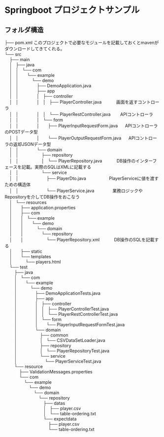 # Springboot&nbsp;プロジェクトサンプル&nbsp;&nbsp;  
## フォルダ構造&nbsp;&nbsp;  
├──&nbsp;pom.xml		このプロジェクトで必要なモジュールを記載しておくとmavenがダウンロードしてきてくれる。&nbsp;&nbsp;  
└──&nbsp;src&nbsp;&nbsp;  
&nbsp;  &nbsp;├──&nbsp;main																												&nbsp;&nbsp;  
&nbsp;  &nbsp;│  &nbsp;├──&nbsp;java&nbsp;&nbsp;  
&nbsp;  &nbsp;│  &nbsp;│  &nbsp;└──&nbsp;com&nbsp;&nbsp;  
&nbsp;  &nbsp;│  &nbsp;│  &nbsp;&nbsp;&nbsp;&nbsp;&nbsp;└──&nbsp;example&nbsp;&nbsp;  
&nbsp;  &nbsp;│  &nbsp;│  &nbsp;&nbsp;&nbsp;&nbsp;&nbsp;&nbsp;&nbsp;&nbsp;&nbsp;└──&nbsp;demo&nbsp;&nbsp;  
&nbsp;  &nbsp;│  &nbsp;│  &nbsp;&nbsp;&nbsp;&nbsp;&nbsp;&nbsp;&nbsp;&nbsp;&nbsp;&nbsp;&nbsp;&nbsp;&nbsp;├──&nbsp;DemoApplication.java&nbsp;&nbsp;  
&nbsp;  &nbsp;│  &nbsp;│  &nbsp;&nbsp;&nbsp;&nbsp;&nbsp;&nbsp;&nbsp;&nbsp;&nbsp;&nbsp;&nbsp;&nbsp;&nbsp;├──&nbsp;app&nbsp;&nbsp;  
&nbsp;  &nbsp;│  &nbsp;│  &nbsp;&nbsp;&nbsp;&nbsp;&nbsp;&nbsp;&nbsp;&nbsp;&nbsp;&nbsp;&nbsp;&nbsp;&nbsp;│  &nbsp;├──&nbsp;controller&nbsp;&nbsp;  
&nbsp;  &nbsp;│  &nbsp;│  &nbsp;&nbsp;&nbsp;&nbsp;&nbsp;&nbsp;&nbsp;&nbsp;&nbsp;&nbsp;&nbsp;&nbsp;&nbsp;│  &nbsp;│  &nbsp;├──&nbsp;PlayerController.java&nbsp;&nbsp;&nbsp;&nbsp;&nbsp;&nbsp;&nbsp;&nbsp;&nbsp;&nbsp;&nbsp;&nbsp;画面を返すコントローラ&nbsp;&nbsp;  
&nbsp;  &nbsp;│  &nbsp;│  &nbsp;&nbsp;&nbsp;&nbsp;&nbsp;&nbsp;&nbsp;&nbsp;&nbsp;&nbsp;&nbsp;&nbsp;&nbsp;│  &nbsp;│  &nbsp;└──&nbsp;PlayerRestController.java&nbsp;&nbsp;&nbsp;&nbsp;&nbsp;&nbsp;&nbsp;&nbsp;APIコントローラ&nbsp;&nbsp;  
&nbsp;  &nbsp;│  &nbsp;│  &nbsp;&nbsp;&nbsp;&nbsp;&nbsp;&nbsp;&nbsp;&nbsp;&nbsp;&nbsp;&nbsp;&nbsp;&nbsp;│  &nbsp;└──&nbsp;form&nbsp;&nbsp;  
&nbsp;  &nbsp;│  &nbsp;│  &nbsp;&nbsp;&nbsp;&nbsp;&nbsp;&nbsp;&nbsp;&nbsp;&nbsp;&nbsp;&nbsp;&nbsp;&nbsp;│  &nbsp;&nbsp;&nbsp;&nbsp;&nbsp;├──&nbsp;PlayerInputRequestForm.java&nbsp;&nbsp;&nbsp;&nbsp;&nbsp;&nbsp;APIコントローラのPOSTデータ型&nbsp;&nbsp;  
&nbsp;  &nbsp;│  &nbsp;│  &nbsp;&nbsp;&nbsp;&nbsp;&nbsp;&nbsp;&nbsp;&nbsp;&nbsp;&nbsp;&nbsp;&nbsp;&nbsp;│  &nbsp;&nbsp;&nbsp;&nbsp;&nbsp;└──&nbsp;PlayerOutputRequestForm.java	&nbsp;&nbsp;&nbsp;&nbsp;&nbsp;APIコントローラの返却JSONデータ型&nbsp;&nbsp;  
&nbsp;  &nbsp;│  &nbsp;│  &nbsp;&nbsp;&nbsp;&nbsp;&nbsp;&nbsp;&nbsp;&nbsp;&nbsp;&nbsp;&nbsp;&nbsp;&nbsp;└──&nbsp;domain&nbsp;&nbsp;  
&nbsp;  &nbsp;│  &nbsp;│  &nbsp;&nbsp;&nbsp;&nbsp;&nbsp;&nbsp;&nbsp;&nbsp;&nbsp;&nbsp;&nbsp;&nbsp;&nbsp;&nbsp;&nbsp;&nbsp;&nbsp;├──&nbsp;repository&nbsp;&nbsp;  
&nbsp;  &nbsp;│  &nbsp;│  &nbsp;&nbsp;&nbsp;&nbsp;&nbsp;&nbsp;&nbsp;&nbsp;&nbsp;&nbsp;&nbsp;&nbsp;&nbsp;&nbsp;&nbsp;&nbsp;&nbsp;│  &nbsp;└──&nbsp;PlayerRepository.java&nbsp;&nbsp;&nbsp;&nbsp;&nbsp;&nbsp;&nbsp;&nbsp;&nbsp;&nbsp;&nbsp;&nbsp;DB操作のインターフェースを記載。実際のSQLはXMLに記載する&nbsp;&nbsp;  
&nbsp;  &nbsp;│  &nbsp;│  &nbsp;&nbsp;&nbsp;&nbsp;&nbsp;&nbsp;&nbsp;&nbsp;&nbsp;&nbsp;&nbsp;&nbsp;&nbsp;&nbsp;&nbsp;&nbsp;&nbsp;└──&nbsp;service&nbsp;&nbsp;  
&nbsp;  &nbsp;│  &nbsp;│  &nbsp;&nbsp;&nbsp;&nbsp;&nbsp;&nbsp;&nbsp;&nbsp;&nbsp;&nbsp;&nbsp;&nbsp;&nbsp;&nbsp;&nbsp;&nbsp;&nbsp;&nbsp;&nbsp;&nbsp;&nbsp;├──&nbsp;PlayerDto.java&nbsp;&nbsp;&nbsp;&nbsp;&nbsp;&nbsp;&nbsp;&nbsp;&nbsp;&nbsp;&nbsp;&nbsp;&nbsp;&nbsp;&nbsp;&nbsp;&nbsp;&nbsp;&nbsp;PlayerServiceに値を渡すための構造体&nbsp;&nbsp;  
&nbsp;  &nbsp;│  &nbsp;│  &nbsp;&nbsp;&nbsp;&nbsp;&nbsp;&nbsp;&nbsp;&nbsp;&nbsp;&nbsp;&nbsp;&nbsp;&nbsp;&nbsp;&nbsp;&nbsp;&nbsp;&nbsp;&nbsp;&nbsp;&nbsp;└──&nbsp;PlayerService.java&nbsp;&nbsp;&nbsp;&nbsp;&nbsp;&nbsp;&nbsp;&nbsp;&nbsp;&nbsp;&nbsp;&nbsp;&nbsp;&nbsp;&nbsp;業務ロジックやRepositoryを介してDB操作をおこなう&nbsp;&nbsp;  
&nbsp;  &nbsp;│  &nbsp;└──&nbsp;resources&nbsp;&nbsp;  
&nbsp;  &nbsp;│  &nbsp;&nbsp;&nbsp;&nbsp;&nbsp;├──&nbsp;application.properties&nbsp;&nbsp;  
&nbsp;  &nbsp;│  &nbsp;&nbsp;&nbsp;&nbsp;&nbsp;├──&nbsp;com&nbsp;&nbsp;  
&nbsp;  &nbsp;│  &nbsp;&nbsp;&nbsp;&nbsp;&nbsp;│  &nbsp;└──&nbsp;example&nbsp;&nbsp;  
&nbsp;  &nbsp;│  &nbsp;&nbsp;&nbsp;&nbsp;&nbsp;│  &nbsp;&nbsp;&nbsp;&nbsp;&nbsp;└──&nbsp;demo&nbsp;&nbsp;  
&nbsp;  &nbsp;│  &nbsp;&nbsp;&nbsp;&nbsp;&nbsp;│  &nbsp;&nbsp;&nbsp;&nbsp;&nbsp;&nbsp;&nbsp;&nbsp;&nbsp;└──&nbsp;domain&nbsp;&nbsp;  
&nbsp;  &nbsp;│  &nbsp;&nbsp;&nbsp;&nbsp;&nbsp;│  &nbsp;&nbsp;&nbsp;&nbsp;&nbsp;&nbsp;&nbsp;&nbsp;&nbsp;&nbsp;&nbsp;&nbsp;&nbsp;└──&nbsp;repository&nbsp;&nbsp;  
&nbsp;  &nbsp;│  &nbsp;&nbsp;&nbsp;&nbsp;&nbsp;│  &nbsp;&nbsp;&nbsp;&nbsp;&nbsp;&nbsp;&nbsp;&nbsp;&nbsp;&nbsp;&nbsp;&nbsp;&nbsp;&nbsp;&nbsp;&nbsp;&nbsp;└──&nbsp;PlayerRepository.xml&nbsp;&nbsp;&nbsp;&nbsp;&nbsp;&nbsp;&nbsp;&nbsp;&nbsp;&nbsp;&nbsp;&nbsp;DB操作のSQLを記載する&nbsp;&nbsp;  
&nbsp;  &nbsp;│  &nbsp;&nbsp;&nbsp;&nbsp;&nbsp;├──&nbsp;static&nbsp;&nbsp;  
&nbsp;  &nbsp;│  &nbsp;&nbsp;&nbsp;&nbsp;&nbsp;└──&nbsp;templates&nbsp;&nbsp;  
&nbsp;  &nbsp;│  &nbsp;&nbsp;&nbsp;&nbsp;&nbsp;&nbsp;&nbsp;&nbsp;&nbsp;└──&nbsp;players.html&nbsp;&nbsp;  
&nbsp;  &nbsp;└──&nbsp;test&nbsp;&nbsp;  
&nbsp;  &nbsp;&nbsp;&nbsp;&nbsp;&nbsp;├──&nbsp;java&nbsp;&nbsp;  
&nbsp;  &nbsp;&nbsp;&nbsp;&nbsp;&nbsp;│  &nbsp;└──&nbsp;com&nbsp;&nbsp;  
&nbsp;  &nbsp;&nbsp;&nbsp;&nbsp;&nbsp;│  &nbsp;&nbsp;&nbsp;&nbsp;&nbsp;└──&nbsp;example&nbsp;&nbsp;  
&nbsp;  &nbsp;&nbsp;&nbsp;&nbsp;&nbsp;│  &nbsp;&nbsp;&nbsp;&nbsp;&nbsp;&nbsp;&nbsp;&nbsp;&nbsp;└──&nbsp;demo&nbsp;&nbsp;  
&nbsp;  &nbsp;&nbsp;&nbsp;&nbsp;&nbsp;│  &nbsp;&nbsp;&nbsp;&nbsp;&nbsp;&nbsp;&nbsp;&nbsp;&nbsp;&nbsp;&nbsp;&nbsp;&nbsp;├──&nbsp;DemoApplicationTests.java&nbsp;&nbsp;  
&nbsp;  &nbsp;&nbsp;&nbsp;&nbsp;&nbsp;│  &nbsp;&nbsp;&nbsp;&nbsp;&nbsp;&nbsp;&nbsp;&nbsp;&nbsp;&nbsp;&nbsp;&nbsp;&nbsp;├──&nbsp;app&nbsp;&nbsp;  
&nbsp;  &nbsp;&nbsp;&nbsp;&nbsp;&nbsp;│  &nbsp;&nbsp;&nbsp;&nbsp;&nbsp;&nbsp;&nbsp;&nbsp;&nbsp;&nbsp;&nbsp;&nbsp;&nbsp;│  &nbsp;├──&nbsp;controller&nbsp;&nbsp;  
&nbsp;  &nbsp;&nbsp;&nbsp;&nbsp;&nbsp;│  &nbsp;&nbsp;&nbsp;&nbsp;&nbsp;&nbsp;&nbsp;&nbsp;&nbsp;&nbsp;&nbsp;&nbsp;&nbsp;│  &nbsp;│  &nbsp;├──&nbsp;PlayerControllerTest.java&nbsp;&nbsp;  
&nbsp;  &nbsp;&nbsp;&nbsp;&nbsp;&nbsp;│  &nbsp;&nbsp;&nbsp;&nbsp;&nbsp;&nbsp;&nbsp;&nbsp;&nbsp;&nbsp;&nbsp;&nbsp;&nbsp;│  &nbsp;│  &nbsp;└──&nbsp;PlayerRestControllerTest.java&nbsp;&nbsp;  
&nbsp;  &nbsp;&nbsp;&nbsp;&nbsp;&nbsp;│  &nbsp;&nbsp;&nbsp;&nbsp;&nbsp;&nbsp;&nbsp;&nbsp;&nbsp;&nbsp;&nbsp;&nbsp;&nbsp;│  &nbsp;└──&nbsp;form&nbsp;&nbsp;  
&nbsp;  &nbsp;&nbsp;&nbsp;&nbsp;&nbsp;│  &nbsp;&nbsp;&nbsp;&nbsp;&nbsp;&nbsp;&nbsp;&nbsp;&nbsp;&nbsp;&nbsp;&nbsp;&nbsp;│  &nbsp;&nbsp;&nbsp;&nbsp;&nbsp;└──&nbsp;PlayerInputRequestFormTest.java&nbsp;&nbsp;  
&nbsp;  &nbsp;&nbsp;&nbsp;&nbsp;&nbsp;│  &nbsp;&nbsp;&nbsp;&nbsp;&nbsp;&nbsp;&nbsp;&nbsp;&nbsp;&nbsp;&nbsp;&nbsp;&nbsp;└──&nbsp;domain&nbsp;&nbsp;  
&nbsp;  &nbsp;&nbsp;&nbsp;&nbsp;&nbsp;│  &nbsp;&nbsp;&nbsp;&nbsp;&nbsp;&nbsp;&nbsp;&nbsp;&nbsp;&nbsp;&nbsp;&nbsp;&nbsp;&nbsp;&nbsp;&nbsp;&nbsp;├──&nbsp;common&nbsp;&nbsp;  
&nbsp;  &nbsp;&nbsp;&nbsp;&nbsp;&nbsp;│  &nbsp;&nbsp;&nbsp;&nbsp;&nbsp;&nbsp;&nbsp;&nbsp;&nbsp;&nbsp;&nbsp;&nbsp;&nbsp;&nbsp;&nbsp;&nbsp;&nbsp;│  &nbsp;└──&nbsp;CSVDataSetLoader.java&nbsp;&nbsp;  
&nbsp;  &nbsp;&nbsp;&nbsp;&nbsp;&nbsp;│  &nbsp;&nbsp;&nbsp;&nbsp;&nbsp;&nbsp;&nbsp;&nbsp;&nbsp;&nbsp;&nbsp;&nbsp;&nbsp;&nbsp;&nbsp;&nbsp;&nbsp;├──&nbsp;repository&nbsp;&nbsp;  
&nbsp;  &nbsp;&nbsp;&nbsp;&nbsp;&nbsp;│  &nbsp;&nbsp;&nbsp;&nbsp;&nbsp;&nbsp;&nbsp;&nbsp;&nbsp;&nbsp;&nbsp;&nbsp;&nbsp;&nbsp;&nbsp;&nbsp;&nbsp;│  &nbsp;└──&nbsp;PlayerRepositoryTest.java&nbsp;&nbsp;  
&nbsp;  &nbsp;&nbsp;&nbsp;&nbsp;&nbsp;│  &nbsp;&nbsp;&nbsp;&nbsp;&nbsp;&nbsp;&nbsp;&nbsp;&nbsp;&nbsp;&nbsp;&nbsp;&nbsp;&nbsp;&nbsp;&nbsp;&nbsp;└──&nbsp;service&nbsp;&nbsp;  
&nbsp;  &nbsp;&nbsp;&nbsp;&nbsp;&nbsp;│  &nbsp;&nbsp;&nbsp;&nbsp;&nbsp;&nbsp;&nbsp;&nbsp;&nbsp;&nbsp;&nbsp;&nbsp;&nbsp;&nbsp;&nbsp;&nbsp;&nbsp;&nbsp;&nbsp;&nbsp;&nbsp;└──&nbsp;PlayerServiceTest.java&nbsp;&nbsp;  
&nbsp;  &nbsp;&nbsp;&nbsp;&nbsp;&nbsp;└──&nbsp;resource&nbsp;&nbsp;  
&nbsp;  &nbsp;&nbsp;&nbsp;&nbsp;&nbsp;&nbsp;&nbsp;&nbsp;&nbsp;├──&nbsp;ValidationMessages.properties&nbsp;&nbsp;  
&nbsp;  &nbsp;&nbsp;&nbsp;&nbsp;&nbsp;&nbsp;&nbsp;&nbsp;&nbsp;└──&nbsp;com&nbsp;&nbsp;  
&nbsp;  &nbsp;&nbsp;&nbsp;&nbsp;&nbsp;&nbsp;&nbsp;&nbsp;&nbsp;&nbsp;&nbsp;&nbsp;&nbsp;└──&nbsp;example&nbsp;&nbsp;  
&nbsp;  &nbsp;&nbsp;&nbsp;&nbsp;&nbsp;&nbsp;&nbsp;&nbsp;&nbsp;&nbsp;&nbsp;&nbsp;&nbsp;&nbsp;&nbsp;&nbsp;&nbsp;└──&nbsp;demo&nbsp;&nbsp;  
&nbsp;  &nbsp;&nbsp;&nbsp;&nbsp;&nbsp;&nbsp;&nbsp;&nbsp;&nbsp;&nbsp;&nbsp;&nbsp;&nbsp;&nbsp;&nbsp;&nbsp;&nbsp;&nbsp;&nbsp;&nbsp;&nbsp;└──&nbsp;domain&nbsp;&nbsp;  
&nbsp;  &nbsp;&nbsp;&nbsp;&nbsp;&nbsp;&nbsp;&nbsp;&nbsp;&nbsp;&nbsp;&nbsp;&nbsp;&nbsp;&nbsp;&nbsp;&nbsp;&nbsp;&nbsp;&nbsp;&nbsp;&nbsp;&nbsp;&nbsp;&nbsp;&nbsp;└──&nbsp;repository&nbsp;&nbsp;  
&nbsp;  &nbsp;&nbsp;&nbsp;&nbsp;&nbsp;&nbsp;&nbsp;&nbsp;&nbsp;&nbsp;&nbsp;&nbsp;&nbsp;&nbsp;&nbsp;&nbsp;&nbsp;&nbsp;&nbsp;&nbsp;&nbsp;&nbsp;&nbsp;&nbsp;&nbsp;&nbsp;&nbsp;&nbsp;&nbsp;├──&nbsp;datas&nbsp;&nbsp;  
&nbsp;  &nbsp;&nbsp;&nbsp;&nbsp;&nbsp;&nbsp;&nbsp;&nbsp;&nbsp;&nbsp;&nbsp;&nbsp;&nbsp;&nbsp;&nbsp;&nbsp;&nbsp;&nbsp;&nbsp;&nbsp;&nbsp;&nbsp;&nbsp;&nbsp;&nbsp;&nbsp;&nbsp;&nbsp;&nbsp;│  &nbsp;├──&nbsp;player.csv&nbsp;&nbsp;  
&nbsp;  &nbsp;&nbsp;&nbsp;&nbsp;&nbsp;&nbsp;&nbsp;&nbsp;&nbsp;&nbsp;&nbsp;&nbsp;&nbsp;&nbsp;&nbsp;&nbsp;&nbsp;&nbsp;&nbsp;&nbsp;&nbsp;&nbsp;&nbsp;&nbsp;&nbsp;&nbsp;&nbsp;&nbsp;&nbsp;│  &nbsp;└──&nbsp;table-ordering.txt&nbsp;&nbsp;  
&nbsp;  &nbsp;&nbsp;&nbsp;&nbsp;&nbsp;&nbsp;&nbsp;&nbsp;&nbsp;&nbsp;&nbsp;&nbsp;&nbsp;&nbsp;&nbsp;&nbsp;&nbsp;&nbsp;&nbsp;&nbsp;&nbsp;&nbsp;&nbsp;&nbsp;&nbsp;&nbsp;&nbsp;&nbsp;&nbsp;└──&nbsp;expectdata&nbsp;&nbsp;  
&nbsp;  &nbsp;&nbsp;&nbsp;&nbsp;&nbsp;&nbsp;&nbsp;&nbsp;&nbsp;&nbsp;&nbsp;&nbsp;&nbsp;&nbsp;&nbsp;&nbsp;&nbsp;&nbsp;&nbsp;&nbsp;&nbsp;&nbsp;&nbsp;&nbsp;&nbsp;&nbsp;&nbsp;&nbsp;&nbsp;&nbsp;&nbsp;&nbsp;&nbsp;├──&nbsp;player.csv&nbsp;&nbsp;  
&nbsp;  &nbsp;&nbsp;&nbsp;&nbsp;&nbsp;&nbsp;&nbsp;&nbsp;&nbsp;&nbsp;&nbsp;&nbsp;&nbsp;&nbsp;&nbsp;&nbsp;&nbsp;&nbsp;&nbsp;&nbsp;&nbsp;&nbsp;&nbsp;&nbsp;&nbsp;&nbsp;&nbsp;&nbsp;&nbsp;&nbsp;&nbsp;&nbsp;&nbsp;└──&nbsp;table-ordering.txt&nbsp;&nbsp;  
&nbsp;&nbsp;  
